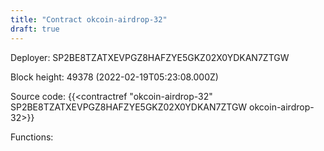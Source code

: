 ```yaml
---
title: "Contract okcoin-airdrop-32"
draft: true
---
```

Deployer: SP2BE8TZATXEVPGZ8HAFZYE5GKZ02X0YDKAN7ZTGW


 



Block height: 49378 (2022-02-19T05:23:08.000Z)

Source code: {{<contractref "okcoin-airdrop-32" SP2BE8TZATXEVPGZ8HAFZYE5GKZ02X0YDKAN7ZTGW okcoin-airdrop-32>}}

Functions:


